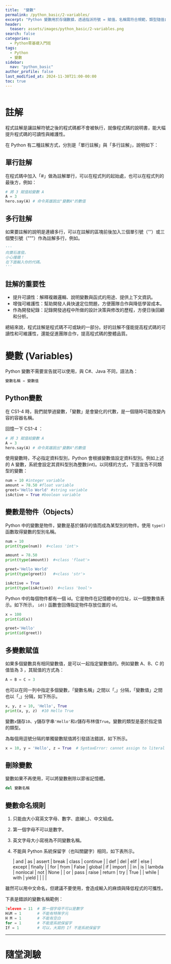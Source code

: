```yaml
---
title:  "變數"
permalink: /python_basic/2-variables/
excerpt: "Python 變數用於存儲數據，透過指派符號 = 賦值，名稱需符合規範，類型隨值自動決定，靈活簡單，易於操作。"
header:
  teaser: assets/images/python_basic/2-variables.png
search: false
categories: 
  - Python零基礎入門班
tags:
  - Python
  - 變數
sidebar:
  nav: "python_basic"
author_profile: false
last_modified_at: 2024-11-30T21:00-00:00
toc: true
---
```


<figure class="align-center">
  <img src="{{ site.url }}{{ site.baseurl }}/assets/images/python_basic/2-variables.png" alt="">
</figure> 

# 註解

程式註解是讓註解符號之後的程式碼都不會被執行，就像程式碼的說明書，能大幅提升程式碼的可讀性與維護性。

在 Python 有二種註解方式，分別是「單行註解」與「多行註解」，說明如下：

## 單行註解

在程式碼中加入「#」做為註解單行，可以在程式列的起始處，也可以在程式列的最後方，例如：

```python
# 將 3 賦值給變數 A
A = 3
hero.say(A) # 命令英雄說出"變數A"的數值
```

## 多行註解

如果要註解的說明是連續多行，可以在註解的區塊前後加入三個單引號（’’’）或三個雙引號（”””）作為註解多行，例如。

```python
'''
向寶石進發。
小心撞牆！
在下面輸入你的代碼。
'''
```

## 註解的重要性

- 提升可讀性：解釋複雜邏輯、說明變數與函式的用途、提供上下文資訊。
- 增強可維護性：幫助開發人員快速定位問題，方便團隊合作與降低學習成本。
- 作為開發紀錄：記錄開發過程中所做的設計決策與修改的歷程，方便日後回顧和分析。

總結來說，程式註解是程式碼不可或缺的一部分。好的註解不僅能提高程式碼的可讀性和可維護性，還能促進團隊合作，提高程式碼的整體品質。

# 變數 **(Variables)**

Python 變數不需要宣告就可以使用，與 C#、Java 不同，語法為：

```python
變數名稱 = 變數值
```

## Python變數

在 CS1-4 時，我們就學過變數，「變數」是會變化的代數，是一個隨時可能改變內容的容器名稱。

回憶一下 CS1-4 ：

```python
# 將 3 賦值給變數 A
A = 3
hero.say(A) # 命令英雄說出"變數A"的數值
```

使用變數時，不必指定資料型別，Python 會根據變數值設定資料型別。例如上述的 A 變數，系統會設定其資料型別為整數(int)。以同樣的方式，下面宣告不同類型的變數：

```python
num = 10 #integer variable
amount = 78.50 #float variable
greet='Hello World' #string variable
isActive = True #boolean variable
```

## 變數是物件（Objects）

Python 中的變數是物件，變數是基於儲存的值而成為某型別的物件。使用 `type()` 函數取得變數的型別名稱。

```python
num = 10
print(type(num))  #<class 'int'>

amount = 78.50
print(type(amount))  #<class 'float'>

greet='Hello World'
print(type(greet))   #<class 'str'>

isActive = True
print(type(isActive))  #<class 'bool'>
```

Python 中的每個物件都有一個 id。它是物件在記憶體中的位址，以一個整數值表示。如下所示，  `id()` 函數會回傳指定物件存放位置的 id。

```python
x = 100
print(id(x))

greet='Hello'
print(id(greet))
```

## 多變數賦值

如果多個變數具有相同變數值，是可以一起指定變數值的。例如變數 A、B、C 的值皆為 3 ，其賦值的方式為：

```python
A = B = C = 3
```

也可以在同一列中指定多個變數，「變數名稱」之間以「,」分隔，「變數值」之間也以「,」分隔，如下所示。

```python
x, y, z = 10, 'Hello', True
print(x, y, z)  #10 Hello True
```

變數`x`儲存`10`、`y`儲存字串`'Hello'`和`z`儲存布林值`True`。變數的類型是基於指定值的類型。

為每個用逗號分隔的單獨變數賦值將引發語法錯誤，如下所示。

```python
x = 10, y = 'Hello', z = True  # SyntaxError: cannot assign to literal
```

## 刪除變數

變數如果不再使用，可以將變數刪除以節省記憶體。

```python
del 變數名稱
```

## 變數命名規則

1. 只能由大小寫英文字母、數字、底線(_)、中文組成。
2. 第一個字母不可以是數字。
3. 英文字母大小寫視為不同變數名稱。
4. 不能與 Python 系統保留字（也叫關鍵字）相同，如下表所示。
    
    | and | as | assert | break | class | continue |
    | def | del | elif | else | except | finally |
    | for | from | False | global | if | import |
    | in | is | lambda | nonlocal | not | None |
    | or | pass | raise | return | try | True |
    | while | with | yield |  |  |  |

雖然可以用中文命名，但建議不要使用，會造成輸入的麻煩與降低程式的可攜性。

下表是錯誤的變數名稱範例：

```python
7eleven = 11  # 第一個字母不可以是數字
H&M = 1       # 不能有特殊字元
H M = 1       # 不能有空白
for = 1       # 不能是系統保留字
If = 1        # 可以，大寫的 If 不是系統保留字
```
-----

# 隨堂測驗

<iframe data-tally-src="https://tally.so/embed/3XRKK4?alignLeft=1&hideTitle=1&transparentBackground=1&dynamicHeight=1" loading="lazy" width="100%" height="1603" frameborder="0" marginheight="0" marginwidth="0" title="變數-隨堂測驗"></iframe><script>var d=document,w="https://tally.so/widgets/embed.js",v=function(){"undefined"!=typeof Tally?Tally.loadEmbeds():d.querySelectorAll("iframe[data-tally-src]:not([src])").forEach((function(e){e.src=e.dataset.tallySrc}))};if("undefined"!=typeof Tally)v();else if(d.querySelector('script[src="'+w+'"]')==null){var s=d.createElement("script");s.src=w,s.onload=v,s.onerror=v,d.body.appendChild(s);}</script>